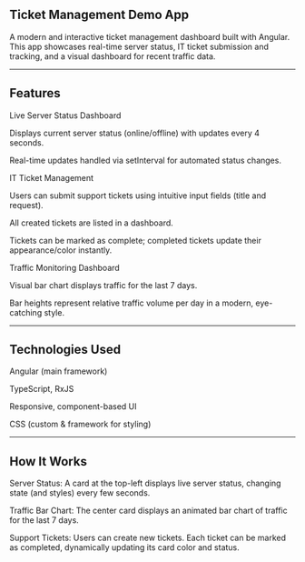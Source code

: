 ## Ticket Management Demo App

A modern and interactive ticket management dashboard built with Angular. This app showcases real-time server status, IT ticket submission and tracking, and a visual dashboard for recent traffic data.

---

## Features
Live Server Status Dashboard

Displays current server status (online/offline) with updates every 4 seconds.

Real-time updates handled via setInterval for automated status changes.

IT Ticket Management

Users can submit support tickets using intuitive input fields (title and request).

All created tickets are listed in a dashboard.

Tickets can be marked as complete; completed tickets update their appearance/color instantly.

Traffic Monitoring Dashboard

Visual bar chart displays traffic for the last 7 days.

Bar heights represent relative traffic volume per day in a modern, eye-catching style.

---

## Technologies Used
Angular (main framework)

TypeScript, RxJS

Responsive, component-based UI

CSS (custom & framework for styling)

---

## How It Works
Server Status:
A card at the top-left displays live server status, changing state (and styles) every few seconds.

Traffic Bar Chart:
The center card displays an animated bar chart of traffic for the last 7 days.

Support Tickets:
Users can create new tickets. Each ticket can be marked as completed, dynamically updating its card color and status.
